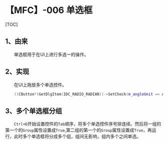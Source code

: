 # 【MFC】-006 单选框

[TOC]

## 1、由来

&emsp;&emsp;单选框用于在UI上进行多选一的操作。

## 2、实现

&emsp;&emsp;在UI上拖放多个单选控件。

```C++
	((CButton*)GetDlgItem(IDC_RADIO_RADIAN))->SetCheck(m_angleUnit == ANGLE_UNIT_RADIAN);//设置单选框选中状态，TRUE选中，FALSE不选中
```

## 3、多个单选框分组

&emsp;&emsp;`Ctrl+D`开始设置控件的`Tab`顺序，将多个单选控件序号排连续。然后将一组的第一个的`Group`属性设置成`True`,第二组的第一个的`Group`属性设置成`True`，再运行，此时多个单选框将分成多个组，组间无影响，组内多个之间单选。